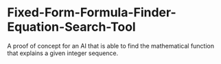 # Fixed-Form-Formula-Finder-Equation-Search-Tool
A proof of concept for an AI that is able to find the mathematical function that explains a given integer sequence.
